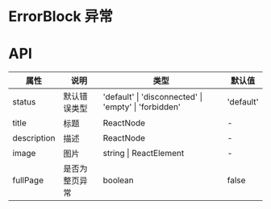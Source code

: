 # ErrorBlock 异常

<code src="./demos/demo-basic.tsx"></code>

<code src="./demos/demo-full-page.tsx"></code>

<code src="./demos/demo2.tsx"></code>

# API

| 属性        | 说明           | 类型                                                  | 默认值    |
| ----------- | -------------- | ----------------------------------------------------- | --------- |
| status      | 默认错误类型   | 'default' \| 'disconnected' \| 'empty' \| 'forbidden' | 'default' |
| title       | 标题           | ReactNode                                             | -         |
| description | 描述           | ReactNode                                             | -         |
| image       | 图片           | string \| ReactElement                                | -         |
| fullPage    | 是否为整页异常 | boolean                                               | false     |
